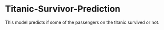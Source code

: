 # Titanic-Survivor-Prediction
This model predicts if some of the passengers on the titanic survived or not. 
